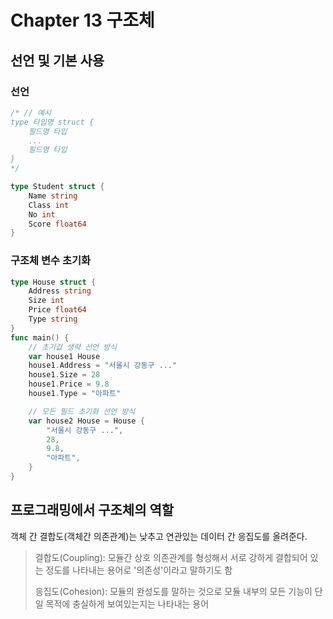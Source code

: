 # Chapter 13 구조체

## 선언 및 기본 사용

### 선언
```go
/* // 예시
type 타입명 struct {
    필드명 타입
    ...
    필드명 타입
}
*/

type Student struct {
    Name string
    Class int
    No int
    Score float64
}
```

### 구조체 변수 초기화

```go
type House struct {
    Address string
    Size int
    Price float64
    Type string
}
func main() {
    // 초기값 생략 선언 방식
    var house1 House
    house1.Address = "서울시 강동구 ..."
    house1.Size = 28
    house1.Price = 9.8
    house1.Type = "아파트"

    // 모든 필드 초기화 선언 방식
    var house2 House = House {
        "서울시 강동구 ...",
        28,
        9.8,
        "아파트",
    }
}
```

## 프로그래밍에서 구조체의 역할

객체 간 결합도(객체간 의존관계)는 낮추고 연관있는 데이터 간 응집도를 올려준다.

> 결합도(Coupling): 모듈간 상호 의존관계를 형성해서 서로 강하게 결합되어 있는 정도를 나타내는 용어로 '의존성'이라고 말하기도 함
>
> 응집도(Cohesion): 모듈의 완성도를 말하는 것으로 모듈 내부의 모든 기능이 단일 목적에 충실하게 보여있는지는 나타내는 용어
